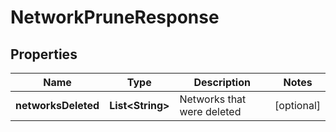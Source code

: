 
# NetworkPruneResponse

## Properties
Name | Type | Description | Notes
------------ | ------------- | ------------- | -------------
**networksDeleted** | **List&lt;String&gt;** | Networks that were deleted |  [optional]



